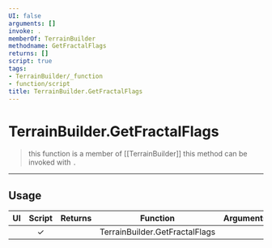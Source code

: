```yaml
---
UI: false
arguments: []
invoke: .
memberOf: TerrainBuilder
methodname: GetFractalFlags
returns: []
script: true
tags:
- TerrainBuilder/_function
- function/script
title: TerrainBuilder.GetFractalFlags
---
```

# TerrainBuilder.GetFractalFlags
> this function is a member of [[TerrainBuilder]]
> this method can be invoked with `.`
-----
## Usage
|  UI | Script | Returns | Function | Arguments |
|:---:|:------:|-------:|:--------:|:---------|
| |✓||TerrainBuilder.GetFractalFlags||
